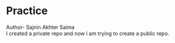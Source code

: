 # Practice
Author- Sajnin Akhter Saima
<br>
I created a private repo and now i am trying to create a public repo.
